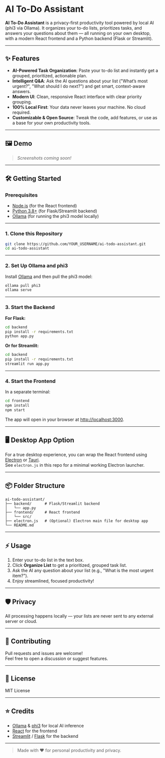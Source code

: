 # AI To-Do Assistant

**AI To-Do Assistant** is a privacy-first productivity tool powered by local AI (phi3 via Ollama). It organizes your to-do lists, prioritizes tasks, and answers your questions about them — all running on your own desktop, with a modern React frontend and a Python backend (Flask or Streamlit).

---

## ✨ Features

- **AI-Powered Task Organization**: Paste your to-do list and instantly get a grouped, prioritized, actionable plan.
- **Intelligent Q&A**: Ask the AI questions about your list ("What’s most urgent?", "What should I do next?") and get smart, context-aware answers.
- **Modern UI**: Clean, responsive React interface with clear priority grouping.
- **100% Local First**: Your data never leaves your machine. No cloud required.
- **Customizable & Open Source**: Tweak the code, add features, or use as a base for your own productivity tools.

---

## 🖼️ Demo

> _Screenshots coming soon!_

---

## 🛠️ Getting Started

### Prerequisites

- [Node.js](https://nodejs.org/) (for the React frontend)
- [Python 3.8+](https://www.python.org/) (for Flask/Streamlit backend)
- [Ollama](https://ollama.com/) (for running the phi3 model locally)

---

### 1. Clone this Repository

```bash
git clone https://github.com/YOUR_USERNAME/ai-todo-assistant.git
cd ai-todo-assistant
```

---

### 2. Set Up Ollama and phi3

Install [Ollama](https://ollama.com/) and then pull the phi3 model:

```bash
ollama pull phi3
ollama serve
```

---

### 3. Start the Backend

**For Flask:**

```bash
cd backend
pip install -r requirements.txt
python app.py
```

**Or for Streamlit:**

```bash
cd backend
pip install -r requirements.txt
streamlit run app.py
```

---

### 4. Start the Frontend

In a separate terminal:

```bash
cd frontend
npm install
npm start
```

The app will open in your browser at [http://localhost:3000](http://localhost:3000).

---

## 🖥️ Desktop App Option

For a true desktop experience, you can wrap the React frontend using [Electron](https://www.electronjs.org/) or [Tauri](https://tauri.app/).  
See `electron.js` in this repo for a minimal working Electron launcher.

---

## 📦 Folder Structure

```
ai-todo-assistant/
├── backend/      # Flask/Streamlit backend
│   └── app.py
├── frontend/     # React frontend
│   └── src/
├── electron.js   # (Optional) Electron main file for desktop app
└── README.md
```

---

## ⚡ Usage

1. Enter your to-do list in the text box.
2. Click **Organize List** to get a prioritized, grouped task list.
3. Ask the AI any question about your list (e.g., "What is the most urgent item?").
4. Enjoy streamlined, focused productivity!

---

## 🛡️ Privacy

All processing happens locally — your lists are never sent to any external server or cloud.

---

## 🙌 Contributing

Pull requests and issues are welcome!  
Feel free to open a discussion or suggest features.

---

## 📄 License

MIT License

---

## ⭐ Credits

- [Ollama](https://ollama.com/) & [phi3](https://ollama.com/library/phi3) for local AI inference
- [React](https://react.dev/) for the frontend
- [Streamlit](https://streamlit.io/) / [Flask](https://flask.palletsprojects.com/) for the backend

---

> Made with ❤️ for personal productivity and privacy.
